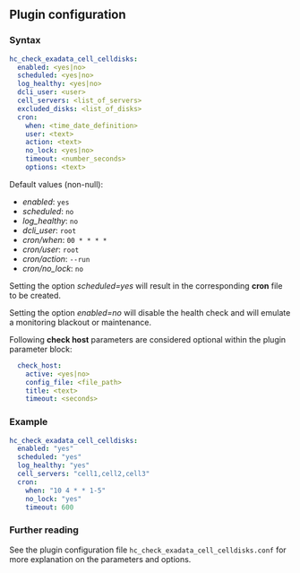 ## Plugin configuration

### Syntax

```yaml
hc_check_exadata_cell_celldisks:
  enabled: <yes|no>
  scheduled: <yes|no>
  log_healthy: <yes|no>
  dcli_user: <user>
  cell_servers: <list_of_servers>
  excluded_disks: <list_of_disks>
  cron:
    when: <time_date_definition>
    user: <text>
    action: <text>
    no_lock: <yes|no>
    timeout: <number_seconds>
    options: <text>  
```

Default values (non-null):
* *enabled*: `yes`
* *scheduled*: `no`
* *log_healthy*: `no`
* *dcli_user*: `root`
* *cron/when*: `00 * * * *`
* *cron/user*: `root`
* *cron/action*: `--run`
* *cron/no_lock*: `no`

Setting the option *scheduled=yes* will result in the corresponding **cron** file to be created.

Setting the option *enabled=no* will disable the health check and will emulate a monitoring blackout or maintenance.

Following **check host** parameters are considered optional within the plugin parameter block:

```yaml
  check_host:
    active: <yes|no>
    config_file: <file_path>
    title: <text>
    timeout: <seconds>
```

### Example

```yaml
hc_check_exadata_cell_celldisks:
  enabled: "yes"
  scheduled: "yes"
  log_healthy: "yes"
  cell_servers: "cell1,cell2,cell3"
  cron:
    when: "10 4 * * 1-5"
    no_lock: "yes"
    timeout: 600
```

### Further reading

See the plugin configuration file `hc_check_exadata_cell_celldisks.conf` for more explanation on the parameters and options.
